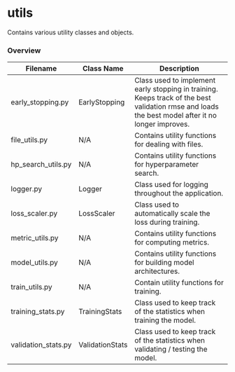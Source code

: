 # utils

Contains various utility classes and objects.

### Overview

| Filename | Class Name | Description |
|---|---|---|
| early_stopping.py | EarlyStopping | Class used to implement early stopping in training. Keeps track of the best validation rmse and loads the best model after it no longer improves. |
| file_utils.py | N/A | Contains utility functions for dealing with files. |
| hp_search_utils.py | N/A | Contains utility functions for hyperparameter search. |
| logger.py | Logger | Class used for logging throughout the application. |
| loss_scaler.py | LossScaler | Class used to automatically scale the loss during training. |
| metric_utils.py | N/A | Contains utility functions for computing metrics. |
| model_utils.py | N/A | Contains utility functions for building model architectures. |
| train_utils.py | N/A | Contain utility functions for training. |
| training_stats.py | TrainingStats | Class used to keep track of the statistics when training the model. |
| validation_stats.py | ValidationStats | Class used to keep track of the statistics when validating / testing the model. |
